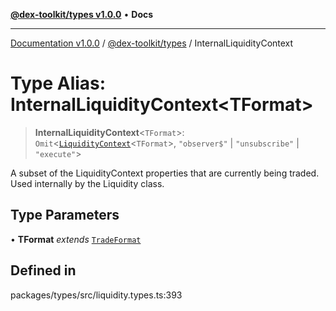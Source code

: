 [**@dex-toolkit/types v1.0.0**](../README.md) • **Docs**

***

[Documentation v1.0.0](../../../packages.md) / [@dex-toolkit/types](../README.md) / InternalLiquidityContext

# Type Alias: InternalLiquidityContext\<TFormat\>

> **InternalLiquidityContext**\<`TFormat`\>: `Omit`\<[`LiquidityContext`](LiquidityContext.md)\<`TFormat`\>, `"observer$"` \| `"unsubscribe"` \| `"execute"`\>

A subset of the LiquidityContext properties that are currently being traded.
Used internally by the Liquidity class.

## Type Parameters

• **TFormat** *extends* [`TradeFormat`](TradeFormat.md)

## Defined in

packages/types/src/liquidity.types.ts:393
